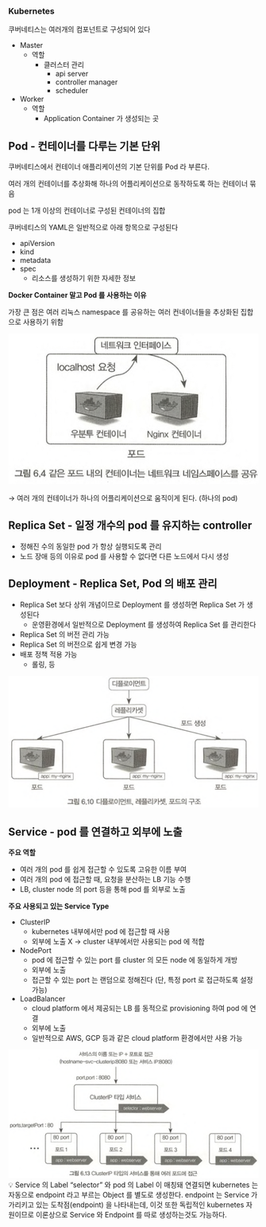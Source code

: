 ### Kubernetes

쿠버네티스는 여러개의 컴포넌트로 구성되어 있다

- Master
    - 역할
        - 클러스터 관리
            - api server
            - controller manager
            - scheduler
- Worker
    - 역할
        - Application Container 가 생성되는 곳

## **Pod - 컨테이너를 다루는 기본 단위**

쿠버네티스에서 컨테이너 애플리케이션의 기본 단위를  Pod 라 부른다.

여러 개의 컨테이너를 추상화해 하나의 어플리케이션으로 동작하도록 하는 컨테이너 묶음

pod 는 1개 이상의 컨테이너로 구성된 컨테이너의 집합

쿠버네티스의 YAML은 일반적으로 아래 항목으로 구성된다

- apiVersion
- kind
- metadata
- spec
    - 리소스를 생성하기 위한 자세한 정보

**Docker Container 말고 Pod 를 사용하는 이유**

가장 큰 점은 여러 리눅스 namespace 를 공유하는 여러 컨네이너들을 추상화된 집합으로 사용하기 위함

<img src="/img/6-4.jpeg" width="600px;">

→ 여러 개의 컨테이너가 하나의 어플리케이션으로 움직이게 된다. (하나의 pod)

## Replica Set - 일정 개수의 pod 를 유지하는 controller

- 정해진 수의 동일한 pod 가 항상 실행되도록 관리
- 노드 장애 등의 이유로 pod 를 사용할 수 없다면 다른 노드에서 다시 생성

## Deployment - Replica Set, Pod 의 배포 관리

- Replica Set 보다 상위 개념이므로 Deployment 를 생성하면 Replica Set 가 생성된다
    - 운영환경에서 일반적으로 Deployment 를 생성하여 Replica Set 를 관리한다
- Replica Set 의 버전 관리 가능
- Replica Set 의 버전으로 쉽게 변경 가능
- 배포 정책 적용 가능
    - 롤링, 등

<img src="/img/6-10.png" width="600px;">

## Service - pod 를 연결하고 외부에 노출

**주요 역할**

- 여러 개의 pod 를 쉽게 접근할 수 있도록 고유한 이름 부여
- 여러 개의 pod 에 접근할 때, 요청을 분산하는 LB 기능 수행
- LB, cluster node 의 port 등을 통해 pod 를 외부로 노출

**주요 사용되고 있는 Service Type**

- ClusterIP
    - kubernetes 내부에서만 pod 에 접근할 때 사용
    - 외부에 노출 X → cluster 내부에서만 사용되는 pod 에 적합
- NodePort
    - pod 에 접근할 수 있는 port 를 cluster 의 모든 node 에 동일하게 개방
    - 외부에 노출
    - 접근할 수 있는 port 는 랜덤으로 정해진다 (단, 특정 port 로 접근하도록 설정 가능)
- LoadBalancer
    - cloud platform 에서 제공되는 LB 를 동적으로 provisioning 하여 pod 에 연결
    - 외부에 노출
    - 일반적으로 AWS, GCP 등과 같은 cloud platform 환경에서만 사용 가능

<img src="/img/6-13.png" width="600px;">

<aside>
💡 Service 의 Label “selector” 와 pod 의 Label 이 매칭돼 연결되면 kubernetes 는 자동으로 endpoint 라고 부르는 Object 를 별도로 생성한다.
endpoint 는 Service 가 가리키고 있는 도착점(endpoint) 을 나타내는데, 이것 또한 독립적인 kubernetes 자원이므로 이론상으로 Service 와 Endpoint 를 따로 생성하는것도 가능하다.

</aside>